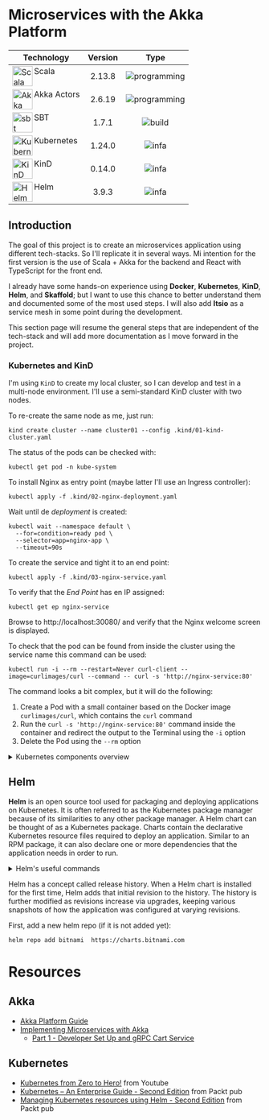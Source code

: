 # Microservices with the Akka Platform

| Technology                                                                                                                                               | Version |                             Type                              |
|----------------------------------------------------------------------------------------------------------------------------------------------------------|:-------:|:-------------------------------------------------------------:|
| <img align="left" alt="Scala" width="40" src="https://cdn.jsdelivr.net/gh/devicons/devicon/icons/scala/scala-original.svg" />   Scala                    | 2.13.8  | ![programming](https://img.shields.io/badge/-programming-red) |
| <img align="left" alt="Akka" width="40" src="https://www.svgrepo.com/show/353381/akka.svg" /> Akka Actors                                                | 2.6.19  | ![programming](https://img.shields.io/badge/-programming-red) |
| <img align="left" alt="sbt" width="40" src="https://upload.wikimedia.org/wikipedia/commons/4/43/Sbt-logo.svg" /> SBT                                     |  1.7.1  |      ![build](https://img.shields.io/badge/-build-blue)       |
| <img align="left" alt="Kubernetes" width="40" src="https://cdn.jsdelivr.net/gh/devicons/devicon/icons/kubernetes/kubernetes-plain.svg" /> Kubernetes     | 1.24.0  |      ![infa](https://img.shields.io/badge/-infra-orange)      |
| <img align="left" alt="KinD" width="40" src="https://d33wubrfki0l68.cloudfront.net/d0c94836ab5b896f29728f3c4798054539303799/9f948/logo/logo.png" /> KinD | 0.14.0  |      ![infa](https://img.shields.io/badge/-infra-orange)      |
| <img align="left" alt="Helm" width="40" src="https://cncf-branding.netlify.app/img/projects/helm/stacked/color/helm-stacked-color.svg" /> Helm           |  3.9.3  |      ![infa](https://img.shields.io/badge/-infra-orange)      |


## Introduction
The goal of this project is to create an microservices application using different tech-stacks. So I'll replicate it in several ways. Mi intention for the first version is the use of Scala + Akka for the backend and React with TypeScript for the front end.

I already have some hands-on experience using **Docker**, **Kubernetes**, **KinD**, **Helm**, and **Skaffold**; but I want to use this chance to better understand them and documented some of the most used steps. I will also add **Itsio** as a service mesh in some point during the development. 

This section page will resume the general steps that are independent of the tech-stack and will add more documentation as I move forward in the project.


### Kubernetes and KinD

I'm using `KinD` to create my local cluster, so I can develop and test in a multi-node environment. 
I'll use a semi-standard KinD cluster with two nodes.

To re-create the same node as me, just run: 

```batch
kind create cluster --name cluster01 --config .kind/01-kind-cluster.yaml
```

The status of the pods can be checked with:
```batch
kubectl get pod -n kube-system
```

To install Nginx as entry point (maybe latter I'll use an Ingress controller):

```batch
kubectl apply -f .kind/02-nginx-deployment.yaml
```
Wait until de *deployment* is created:

```batch
kubectl wait --namespace default \
  --for=condition=ready pod \
  --selector=app=nginx-app \
  --timeout=90s
```

To create the service and tight it to an end point:

```batch
kubectl apply -f .kind/03-nginx-service.yaml
```
To verify that the *End Point* has en IP assigned: 

```batch
kubectl get ep nginx-service
```
Browse to http://localhost:30080/ and verify that the Nginx welcome screen is displayed.

To check that the pod can be found from inside the cluster using the service name this command can be used:

```batch
kubectl run -i --rm --restart=Never curl-client --image=curlimages/curl --command -- curl -s 'http://nginx-service:80'
```
The command looks a bit complex, but it will do the following:
1. Create a Pod with a small container based on the Docker image `curlimages/curl`, which contains the `curl` command
2. Run the `curl -s 'http://nginx-service:80'` command inside the container and redirect the output to the Terminal using the `-i` option
3. Delete the Pod using the `--rm` option


<details>
  <summary>Kubernetes components overview</summary>

The following diagram is from the [Kubernetes.io](https://kubernetes.io/) site and shows a high-level overview of a Kubernetes cluster component:
![Kubernetes Cluster](https://d33wubrfki0l68.cloudfront.net/2475489eaf20163ec0f54ddc1d92aa8d4c87c96b/e7c81/images/docs/components-of-kubernetes.svg)

### kubelet

You may hear a worker node referred to as a `kubelet`. The kubelet is an agent that runs on all worker nodes, and it is responsible for running the actual containers.


### kube-proxy

Contrary to the name, `kube-proxy` is not a proxy server at all. kube-proxy is actually responsible for routing network communication between a Pod and the network.

### Container runtime

Each node also needs a container runtime. A container runtime is responsible for running the containers. While `Docker` is a container runtime, it is not the only runtime option available. Over the last year, other options have become available and are quickly replacing Docker as the preferred container runtime. The two most prominent Docker replacements are `CRI-O` and `containerd`.

### Extras
- Kubernetes is updated every 4 months. This includes upgrades to the base Kubernetes cluster components and the `kubectl` utility. Is possible to run into a version mismatch 
between a cluster and the `kubectl` command, requiring to either upgrade or download the `kubectl` executable. To check the version of both run `kubectl version` command, which will output the version of both the API server and the kubectl client.

- To retrieve a list of resources a cluster supports, use the `kubectl api-resources` command.

### Other useful commands:

```batch
kubectl create namespace first-attempts
kubectl delete namespace first-attempts
kubectl config set-context $(kubectl config current-context) --namespace=hands-on
```
</details>

## Helm
**Helm** is an open source tool used for packaging and deploying applications on Kubernetes. It is often referred to as the Kubernetes package manager because of its 
similarities to any other package manager. A Helm chart can be thought of as a Kubernetes package. Charts contain the declarative Kubernetes resource files required to
deploy an application. Similar to an RPM package, it can also declare one or more dependencies that the application needs in order to run.

<details>
<summary>Helm's useful commands</summary>

Helm can be used to deploy Redis, an in-memory cache, to Kubernetes by using a chart from an upstream repository. This can be performed using Helm’s install command, as illustrated here:
```shell
helm install redis bitnami/redis --namespace=redis
```

If a new version of the redis chart becomes available, users can upgrade to the new version using the upgrade command, as follows:
```shell
helm upgrade redis bitnami/redis --namespace=redis
```

Helm provides the rollback command, as illustrated here:
```shell
helm rollback redis 1 --namespace=redis
```

Finally, Helm provides the ability to remove redis altogether with the uninstall command, as follows:
```shell
helm uninstall redis --namespace=redis
```

Helm provides the `repo` subcommand to allow users to manage configured chart repositories. Here are the five `repo` subcommands:

- `add`: To add a chart repository
- `list`: To list chart repositories
- `remove`: To remove a chart repository
- `update`: To update information on available charts locally from chart repositories
- `index`: To generate an index file, given a directory containing packaged charts

</details>

Helm has a concept called release history. When a Helm chart is installed for the first time, Helm adds that initial revision to the history. The history is further modified as revisions increase via upgrades, keeping various snapshots of how the application was configured at varying revisions.

First, add a new helm repo (if it is not added yet):
```shell
helm repo add bitnami  https://charts.bitnami.com 
```

# Resources

## Akka
- [Akka Platform Guide](https://developer.lightbend.com/docs/akka-platform-guide/index.html)
- [Implementing Microservices with Akka](https://developer.lightbend.com/docs/akka-platform-guide/microservices-tutorial/index.html)
  - [Part 1 - Developer Set Up and gRPC Cart Service](https://go.lightbend.com/akka-platform-workshop-part-1-on-demand-recording?_ga=2.191337898.1858362480.1660105671-1972591103.1660105671)


## Kubernetes
- [Kubernetes from Zero to Hero!](https://www.youtube.com/watch?v=X48VuDVv0do) from Youtube
- [Kubernetes – An Enterprise Guide - Second Edition](https://www.packtpub.com/product/kubernetes-an-enterprise-guide-second-edition/9781803230030) from Packt pub 
- [Managing Kubernetes resources using Helm - Second Edition](https://www.packtpub.com/product/managing-kubernetes-resources-using-helm/9781803242897) from Packt pub 